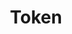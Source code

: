 ---
parent: Game Elements
grand_parent: Components
title: Token
has_toc: true
nav_order: 1
layout: default
---